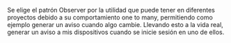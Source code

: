 Se elige el patrón Observer por la utilidad que puede tener en diferentes proyectos
debido a su comportamiento one to many, permitiendo como ejemplo generar un aviso cuando algo
cambie. Llevando esto a la vida real, generar un aviso a mis dispositivos cuando se inicie 
sesión en uno de ellos.